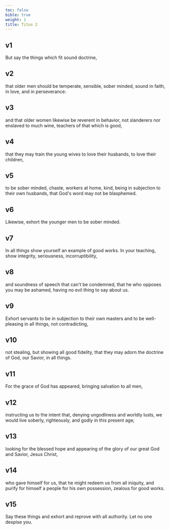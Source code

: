 ```yaml
---
toc: false
bible: true
weight: 1
title: Titus 2
---
```




## v1 
But say the things which fit sound doctrine, 

## v2 
that older men should be temperate, sensible, sober minded, sound in faith, in love, and in perseverance: 

## v3 
and that older women likewise be reverent in behavior, not slanderers nor enslaved to much wine, teachers of that which is good, 

## v4 
that they may train the young wives to love their husbands, to love their children, 

## v5 
to be sober minded, chaste, workers at home, kind, being in subjection to their own husbands, that God's word may not be blasphemed. 

## v6 
Likewise, exhort the younger men to be sober minded. 

## v7 
In all things show yourself an example of good works. In your teaching, show integrity, seriousness, incorruptibility, 

## v8 
and soundness of speech that can't be condemned, that he who opposes you may be ashamed, having no evil thing to say about us. 

## v9 
Exhort servants to be in subjection to their own masters and to be well-pleasing in all things, not contradicting, 

## v10 
not stealing, but showing all good fidelity, that they may adorn the doctrine of God, our Savior, in all things. 

## v11 
For the grace of God has appeared, bringing salvation to all men, 

## v12 
instructing us to the intent that, denying ungodliness and worldly lusts, we would live soberly, righteously, and godly in this present age; 

## v13 
looking for the blessed hope and appearing of the glory of our great God and Savior, Jesus Christ, 

## v14 
who gave himself for us, that he might redeem us from all iniquity, and purify for himself a people for his own possession, zealous for good works. 

## v15 
Say these things and exhort and reprove with all authority. Let no one despise you.
